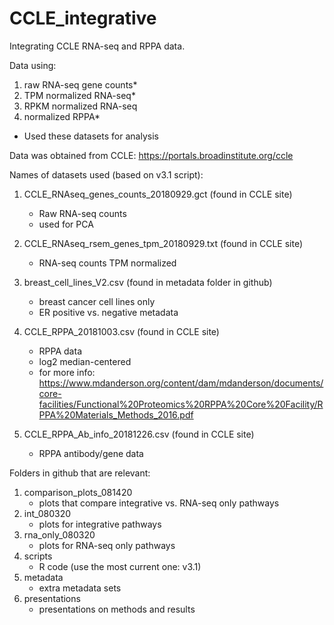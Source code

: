 # CCLE_integrative

Integrating CCLE RNA-seq and RPPA data. 

Data using:
  1) raw RNA-seq gene counts*
  2) TPM normalized RNA-seq*
  3) RPKM normalized RNA-seq
  3) normalized RPPA*
* Used these datasets for analysis

Data was obtained from CCLE: https://portals.broadinstitute.org/ccle

Names of datasets used (based on v3.1 script):
  1) CCLE_RNAseq_genes_counts_20180929.gct (found in CCLE site)
      - Raw RNA-seq counts
      - used for PCA

  2) CCLE_RNAseq_rsem_genes_tpm_20180929.txt (found in CCLE site)
      - RNA-seq counts TPM normalized

  3) breast_cell_lines_V2.csv (found in metadata folder in github)
      - breast cancer cell lines only
      - ER positive vs. negative metadata

  4) CCLE_RPPA_20181003.csv (found in CCLE site)
      - RPPA data
      - log2 median-centered
      - for more info: https://www.mdanderson.org/content/dam/mdanderson/documents/core-facilities/Functional%20Proteomics%20RPPA%20Core%20Facility/RPPA%20Materials_Methods_2016.pdf

  5) CCLE_RPPA_Ab_info_20181226.csv (found in CCLE site)
      - RPPA antibody/gene data
  
Folders in github that are relevant:
  1) comparison_plots_081420
      - plots that compare integrative vs. RNA-seq only pathways
  2) int_080320
      - plots for integrative pathways
  3) rna_only_080320
      - plots for RNA-seq only pathways
  4) scripts
      - R code (use the most current one: v3.1)
  5) metadata
      - extra metadata sets
  6) presentations
      - presentations on methods and results


